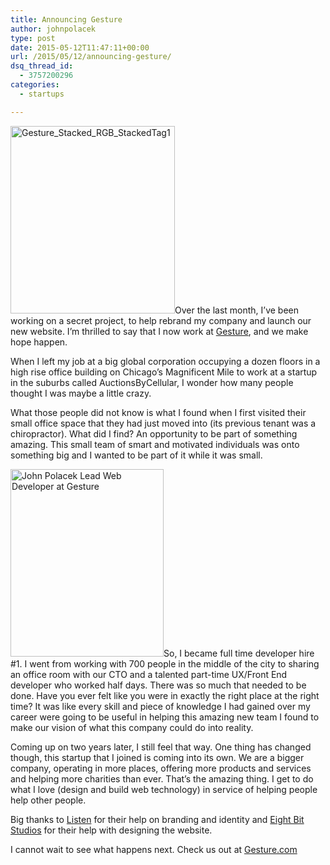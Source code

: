 ```yaml
---
title: Announcing Gesture
author: johnpolacek
type: post
date: 2015-05-12T11:47:11+00:00
url: /2015/05/12/announcing-gesture/
dsq_thread_id:
  - 3757200296
categories:
  - startups

---
```


<a href="http://johnpolacek.com/wp-content/uploads/2015/05/Gesture_Stacked_RGB_StackedTag12.png" rel="lightbox[1858]"><img src="/img/blog/2015/05/Gesture_Stacked_RGB_StackedTag12-263x300.png" alt="Gesture_Stacked_RGB_StackedTag1" width="263" height="300" class="alignleft size-medium wp-image-1864" srcset="http://johnpolacek.com/wp-content/uploads/2015/05/Gesture_Stacked_RGB_StackedTag12-263x300.png 263w, http://johnpolacek.com/wp-content/uploads/2015/05/Gesture_Stacked_RGB_StackedTag12.png 640w" sizes="(max-width: 263px) 100vw, 263px" /></a>Over the last month, I’ve been working on a secret project, to help rebrand my company and launch our new website. I’m thrilled to say that I now work at [Gesture][1], and we make hope happen.

When I left my job at a big global corporation occupying a dozen floors in a high rise office building on Chicago’s Magnificent Mile to work at a startup in the suburbs called AuctionsByCellular, I wonder how many people thought I was maybe a little crazy.

What those people did not know is what I found when I first visited their small office space that they had just moved into (its previous tenant was a chiropractor). What did I find? An opportunity to be part of something amazing. This small team of smart and motivated individuals was onto something big and I wanted to be part of it while it was small. 

<a href="http://johnpolacek.com/wp-content/uploads/2015/05/FullSizeRender.jpg" rel="lightbox[1858]"><img src="/img/blog/2015/05/FullSizeRender-245x300.jpg" alt="John Polacek Lead Web Developer at Gesture" width="245" height="300" class="alignleft size-medium wp-image-1869" srcset="http://johnpolacek.com/wp-content/uploads/2015/05/FullSizeRender-245x300.jpg 245w, http://johnpolacek.com/wp-content/uploads/2015/05/FullSizeRender.jpg 640w" sizes="(max-width: 245px) 100vw, 245px" /></a>So, I became full time developer hire #1. I went from working with 700 people in the middle of the city to sharing an office room with our CTO and a talented part-time UX/Front End developer who worked half days. There was so much that needed to be done. Have you ever felt like you were in exactly the right place at the right time? It was like every skill and piece of knowledge I had gained over my career were going to be useful in helping this amazing new team I found to make our vision of what this company could do into reality.

Coming up on two years later, I still feel that way. One thing has changed though, this startup that I joined is coming into its own. We are a bigger company, operating in more places, offering more products and services and helping more charities than ever. That’s the amazing thing. I get to do what I love (design and build web technology) in service of helping people help other people.

Big thanks to [Listen][2] for their help on branding and identity and [Eight Bit Studios][3] for their help with designing the website.

I cannot wait to see what happens next. Check us out at [Gesture.com][1]

 [1]: http://gesture.com
 [2]: http://listen.co/
 [3]: http://eightbitstudios.com/